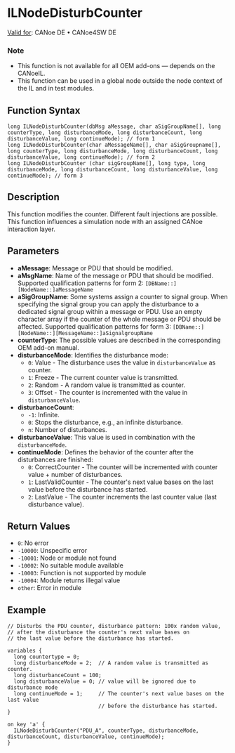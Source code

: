 # ILNodeDisturbCounter

[Valid for](../../../Shared/FeatureAvailability.md): CANoe DE • CANoe4SW DE

### Note
- This function is not available for all OEM add-ons — depends on the CANoeIL.
- This function can be used in a global node outside the node context of the IL and in test modules.

## Function Syntax

```plaintext
long ILNodeDisturbCounter(dbMsg aMessage, char aSigGroupName[], long counterType, long disturbanceMode, long disturbanceCount, long disturbanceValue, long continueMode); // form 1
long ILNodeDisturbCounter(char aMessageName[], char aSigGroupname[], long counterType, long disturbanceMode, long disturbanceCount, long disturbanceValue, long continueMode); // form 2
long ILNodeDisturbCounter (char sigGroupName[], long type, long disturbanceMode, long disturbanceCount, long disturbanceValue, long continueMode); // form 3
```

## Description

This function modifies the counter. Different fault injections are possible. This function influences a simulation node with an assigned CANoe interaction layer.

## Parameters

- **aMessage**: Message or PDU that should be modified.
- **aMsgName**: Name of the message or PDU that should be modified. Supported qualification patterns for form 2: `[DBName::][NodeName::]aMessageName`
- **aSigGroupName**: Some systems assign a counter to signal group. When specifying the signal group you can apply the disturbance to a dedicated signal group within a message or PDU. Use an empty character array if the counter of the whole message or PDU should be affected. Supported qualification patterns for form 3: `[DBName::][NodeName::][MessageName::]aSignalgroupName`
- **counterType**: The possible values are described in the corresponding OEM add-on manual.
- **disturbanceMode**: Identifies the disturbance mode:
  - `0`: Value - The disturbance uses the value in `disturbanceValue` as counter.
  - `1`: Freeze - The current counter value is transmitted.
  - `2`: Random - A random value is transmitted as counter.
  - `3`: Offset - The counter is incremented with the value in `disturbanceValue`.
- **disturbanceCount**:
  - `-1`: Infinite.
  - `0`: Stops the disturbance, e.g., an infinite disturbance.
  - `n`: Number of disturbances.
- **disturbanceValue**: This value is used in combination with the `disturbanceMode`.
- **continueMode**: Defines the behavior of the counter after the disturbances are finished:
  - `0`: CorrectCounter - The counter will be incremented with counter value + number of disturbances.
  - `1`: LastValidCounter - The counter's next value bases on the last value before the disturbance has started.
  - `2`: LastValue - The counter increments the last counter value (last disturbance value).

## Return Values

- `0`: No error
- `-10000`: Unspecific error
- `-10001`: Node or module not found
- `-10002`: No suitable module available
- `-10003`: Function is not supported by module
- `-10004`: Module returns illegal value
- `other`: Error in module

## Example

```plaintext
// Disturbs the PDU counter, disturbance pattern: 100x random value,
// after the disturbance the counter's next value bases on
// the last value before the disturbance has started.

variables {
  long countertype = 0;
  long disturbanceMode = 2;  // A random value is transmitted as counter.
  long disturbanceCount = 100;
  long disturbanceValue = 0; // value will be ignored due to disturbance mode
  long continueMode = 1;     // The counter's next value bases on the last value
                             // before the disturbance has started.
}

on key 'a' {
  ILNodeDisturbCounter("PDU_A", counterType, disturbanceMode, disturbanceCount, disturbanceValue, continueMode);
}
```
